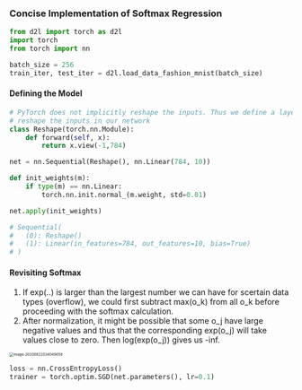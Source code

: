 ### Concise Implementation of Softmax Regression

```python
from d2l import torch as d2l
import torch
from torch import nn

batch_size = 256
train_iter, test_iter = d2l.load_data_fashion_mnist(batch_size)
```

#### Defining the Model

```python
# PyTorch does not implicitly reshape the inputs. Thus we define a layer to
# reshape the inputs in our network
class Reshape(torch.nn.Module):
    def forward(self, x):
        return x.view(-1,784)

net = nn.Sequential(Reshape(), nn.Linear(784, 10))

def init_weights(m):
    if type(m) == nn.Linear:
        torch.nn.init.normal_(m.weight, std=0.01)

net.apply(init_weights)

# Sequential(
#   (0): Reshape()
#   (1): Linear(in_features=784, out_features=10, bias=True)
# )
```

#### Revisiting Softmax

1. If exp(..) is larger than the largest number we can have for scertain data types (overflow), we could first subtract max(o_k) from all o_k before proceeding with the softmax calculation.
1. After normalization, it might be possible that some o_j have large negative values and thus that the corresponding exp⁡(o_j) will take values close to zero. Then log(exp(o_j)) gives us -inf.

<img src="https://tva1.sinaimg.cn/large/007S8ZIlgy1ghzrz2262uj30lc0bkt9q.jpg" alt="image-20200822034049658" style="zoom:45%;" />

```python
loss = nn.CrossEntropyLoss()
trainer = torch.optim.SGD(net.parameters(), lr=0.1)
```



















